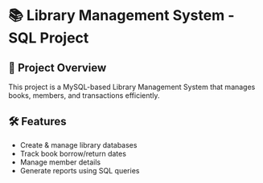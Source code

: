 

# 📚 Library Management System - SQL Project

## 📌 Project Overview
This project is a MySQL-based Library Management System that manages books, members, and transactions efficiently.

## 🛠 Features
- Create & manage library databases
- Track book borrow/return dates
- Manage member details
- Generate reports using SQL queries
